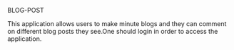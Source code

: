  BLOG-POST
 
This application allows users to make minute blogs and they can comment on different blog posts they see.One should login in order to access the application.